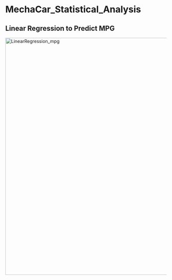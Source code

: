 # MechaCar_Statistical_Analysis
## Linear Regression to Predict MPG
<img width="741" alt="LinearRegression_mpg" src="https://user-images.githubusercontent.com/79673198/121819052-17e56f80-cc59-11eb-91f9-f4f550a35934.png">
